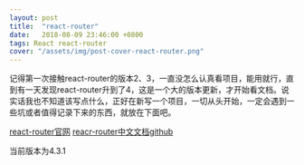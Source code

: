 ```yaml
---
layout: post
title:  "react-router"
date:   2018-08-09 23:46:00 +0800
tags: React react-router 
cover: "/assets/img/post-cover-react-router.png"
---
```


记得第一次接触react-router的版本2、3，一直没怎么认真看项目，能用就行，直到有一天发现react-router升到了4，这是一个大的版本更新，才开始看文档。说实话我也不知道该写点什么，正好在新写一个项目，一切从头开始，一定会遇到一些坑或者值得记录下来的东西，就放在下面吧。

[react-router官网](https://reacttraining.com/react-router/) [reacr-router中文文档](http://reacttraining.cn/)[github](https://github.com/ReactTraining/react-router)

当前版本为4.3.1
